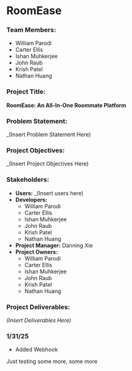 # RoomEase

### Team Members:
- William Parodi
- Carter Ellis
- Ishan Muhkerjee
- John Raub
- Krish Patel
- Nathan Huang

### Project Title:
**RoomEase: An All-In-One Roommate Platform**

### Problem Statement:
_(Insert Problem Statement Here)

### Project Objectives:
_(Insert Project Objectives Here)

### Stakeholders:
- **Users:** _(Insert users here)
- **Developers:**  
  - William Parodi  
  - Carter Ellis  
  - Ishan Muhkerjee  
  - John Raub  
  - Krish Patel  
  - Nathan Huang
- **Project Manager:** Danning Xie
- **Project Owners:**  
  - William Parodi  
  - Carter Ellis  
  - Ishan Muhkerjee  
  - John Raub  
  - Krish Patel  
  - Nathan Huang

### Project Deliverables:
_(Insert Deliverables Here)_


### 1/31/25
- Added Webhook

Just testing some more, some more
